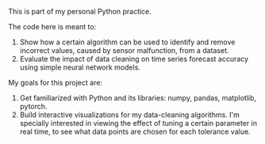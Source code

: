 This is part of my personal Python practice.

The code here is meant to:
1) Show how a certain algorithm can be used to identify and remove incorrect values, caused by sensor malfunction, from a dataset.
2) Evaluate the impact of data cleaning on time series forecast accuracy using simple neural network models.

My goals for this project are:
1) Get familiarized with Python and its libraries: numpy, pandas, matplotlib, pytorch.
2) Build interactive visualizations for my data-cleaning algorithms. I'm specially interested in viewing the effect of tuning a certain parameter in real time, to see what data points are chosen for each tolerance value.
